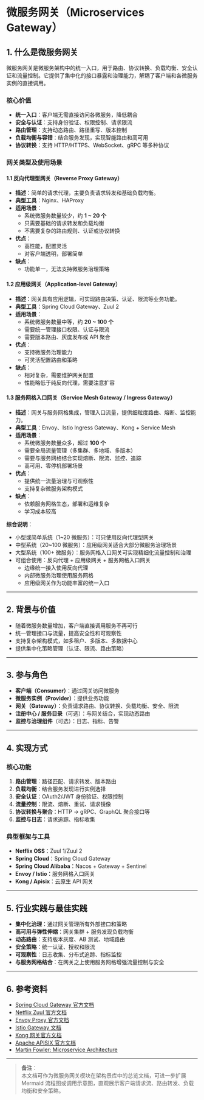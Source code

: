 # 微服务网关（Microservices Gateway）

## 1. 什么是微服务网关
微服务网关是微服务架构中的统一入口，用于路由、协议转换、负载均衡、安全认证和流量控制。它提供了集中化的接口暴露和治理能力，解耦了客户端和各微服务实例的直接调用。

### 核心价值
- **统一入口**：客户端无需直接访问各微服务，降低耦合  
- **安全与认证**：支持身份验证、权限控制、请求限流  
- **路由管理**：支持动态路由、路径重写、版本控制  
- **负载均衡与容错**：结合服务发现，实现智能路由和高可用  
- **协议转换**：支持 HTTP/HTTPS、WebSocket、gRPC 等多种协议  

### 网关类型及使用场景

#### 1.1 反向代理型网关（Reverse Proxy Gateway）
- **描述**：简单的请求代理，主要负责请求转发和基础负载均衡。  
- **典型工具**：Nginx、HAProxy  
- **适用场景**：
  - 系统微服务数量较少，约 **1 ~ 20 个**  
  - 只需要基础的请求转发和负载均衡  
  - 不需要复杂的路由规则、认证或协议转换  
- **优点**：
  - 高性能，配置灵活  
  - 对客户端透明，部署简单  
- **缺点**：
  - 功能单一，无法支持微服务治理策略  

#### 1.2 应用级网关（Application-level Gateway）
- **描述**：网关具有应用逻辑，可实现路由决策、认证、限流等业务功能。  
- **典型工具**：Spring Cloud Gateway、Zuul 2  
- **适用场景**：
  - 系统微服务数量中等，约 **20 ~ 100 个**  
  - 需要统一管理接口权限、认证与限流  
  - 需要版本路由、灰度发布或 API 聚合  
- **优点**：
  - 支持微服务治理能力  
  - 可灵活配置路由和策略  
- **缺点**：
  - 相对复杂，需要维护网关配置  
  - 性能略低于纯反向代理，需要注意扩容  

#### 1.3 服务网格入口网关（Service Mesh Gateway / Ingress Gateway）
- **描述**：网关与服务网格集成，管理入口流量，提供细粒度路由、熔断、监控能力。  
- **典型工具**：Envoy、Istio Ingress Gateway、Kong + Service Mesh  
- **适用场景**：
  - 系统微服务数量众多，超过 **100 个**  
  - 需要全局流量管理（多集群、多地域、多版本）  
  - 需要与服务网格结合实现熔断、限流、监控、追踪  
  - 高可用、零停机部署场景  
- **优点**：
  - 提供统一流量治理与可观察性  
  - 支持复杂微服务架构模式  
- **缺点**：
  - 依赖服务网格生态，部署和运维复杂  
  - 学习成本较高  

**综合说明**：
- 小型或简单系统（1~20 微服务）：可只使用反向代理型网关  
- 中型系统（20~100 微服务）：应用级网关适合大部分微服务治理场景  
- 大型系统（100+ 微服务）：服务网格入口网关可实现精细化流量控制和治理  
- 可组合使用：反向代理 + 应用级网关 + 服务网格入口网关  
  - 边缘统一接入使用反向代理  
  - 内部微服务治理使用服务网格  
  - 应用级网关作为功能丰富的统一入口  

---

## 2. 背景与价值
- 随着微服务数量增加，客户端直接调用服务不再可行  
- 统一管理接口与流量，提高安全性和可观察性  
- 支持复杂架构模式，如多租户、多版本、多数据中心  
- 提供集中化策略管理（认证、限流、路由策略）  

---

## 3. 参与角色
- **客户端（Consumer）**：通过网关访问微服务  
- **微服务实例（Provider）**：提供业务功能  
- **网关（Gateway）**：负责请求路由、协议转换、负载均衡、安全、限流  
- **注册中心 / 服务目录**（可选）：与网关结合，实现动态路由  
- **监控与治理组件**（可选）：日志、指标、告警  

---

## 4. 实现方式

### 核心功能
1. **路由管理**：路径匹配、请求转发、版本路由  
2. **负载均衡**：结合服务发现进行实例选择  
3. **安全认证**：OAuth2/JWT 身份验证、权限控制  
4. **流量控制**：限流、熔断、重试、请求镜像  
5. **协议转换与聚合**：HTTP → gRPC、GraphQL 聚合接口等  
6. **监控与日志**：请求追踪、指标收集  

### 典型框架与工具
- **Netflix OSS**：Zuul 1/Zuul 2  
- **Spring Cloud**：Spring Cloud Gateway  
- **Spring Cloud Alibaba**：Nacos + Gateway + Sentinel  
- **Envoy / Istio**：服务网格入口网关  
- **Kong / Apisix**：云原生 API 网关  

---

## 5. 行业实践与最佳实践
- **集中化治理**：通过网关管理所有外部接口和策略  
- **高可用与弹性伸缩**：网关集群 + 服务发现负载均衡  
- **动态路由**：支持版本灰度、AB 测试、地域路由  
- **安全策略**：统一认证、授权和限流  
- **可观察性**：日志收集、分布式追踪、指标监控  
- **与服务网格结合**：在网关之上使用服务网格增强流量控制与安全  

---

## 6. 参考资料
- [Spring Cloud Gateway 官方文档](https://spring.io/projects/spring-cloud-gateway)  
- [Netflix Zuul 官方文档](https://github.com/Netflix/zuul)  
- [Envoy Proxy 官方文档](https://www.envoyproxy.io/)  
- [Istio Gateway 文档](https://istio.io/latest/docs/tasks/traffic-management/ingress/)  
- [Kong 网关官方文档](https://docs.konghq.com/)  
- [Apache APISIX 官方文档](https://apisix.apache.org/docs/apisix/)  
- [Martin Fowler: Microservice Architecture](https://martinfowler.com/articles/microservice-trade-offs.html)

---

> **备注**：  
> 本文档可作为微服务网关模块在架构景库中的总览文档，可进一步扩展 Mermaid 流程图或调用示意图，直观展示客户端请求流、路由转发、负载均衡和安全策略。
